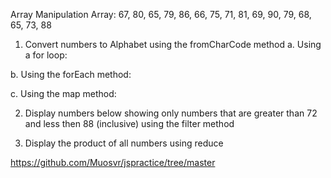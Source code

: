 Array Manipulation
Array: 67, 80, 65, 79, 86, 66, 75, 71, 81, 69, 90, 79, 68, 65, 73, 88

1. Convert numbers to Alphabet using the fromCharCode method
a. Using a for loop:

b. Using the forEach method:

c. Using the map method:

2. Display numbers below showing only numbers that are greater than 72 and less then 88 (inclusive) using the filter method

3. Display the product of all numbers using reduce

https://github.com/Muosvr/jspractice/tree/master
